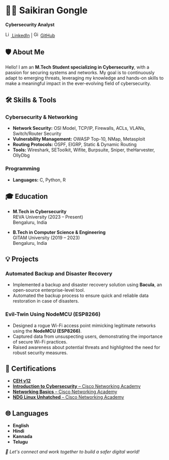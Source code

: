 # 👨‍💻 Saikiran Gongle

**Cybersecurity Analyst**  
  
<a href="https://linkedin.com/in/saikiran-gongle-727751191"><img src="https://t0.gstatic.com/images?q=tbn:ANd9GcRMCA3j2A8hfLl9p5UAU5nd9lvqLlNZvqoU4xOsZ192uH4IYS6X" alt="Linkedin" width="17" height="17"/> </a> [LinkedIn](https://linkedin.com/in/saikiran-gongle-727751191) | <a href="https://github.com/saikirangongle"><img src="https://cdn-icons-png.flaticon.com/512/25/25231.png" alt="Github" width="17" height="17" /></a> [GitHub](https://github.com/saikirangongle)



## 🛡️ About Me

Hello! I am an **M.Tech Student specializing in Cybersecurity**, with a passion for securing systems and networks. My goal is to continuously adapt to emerging threats, leveraging my knowledge and hands-on skills to make a meaningful impact in the ever-evolving field of cybersecurity.



## 🛠️ Skills & Tools

### Cybersecurity & Networking
- **Network Security:** OSI Model, TCP/IP, Firewalls, ACLs, VLANs, Switch/Router Security
- **Vulnerability Management:** OWASP Top-10, NMap, Metasploit  
- **Routing Protocols:** OSPF, EIGRP, Static & Dynamic Routing  
- **Tools:** Wireshark, SEToolkit, Wifite, Burpsuite, Sniper, theHarvester, OllyDbg  

### Programming
- **Languages:** C, Python, R



## 🎓 Education

- **M.Tech in Cybersecurity**  
  REVA University (2023 – Present)  
  Bengaluru, India  

- **B.Tech in Computer Science & Engineering**  
  GITAM University (2019 – 2023)  
  Bengaluru, India  



## 💡 Projects

### **Automated Backup and Disaster Recovery**
- Implemented a backup and disaster recovery solution using **Bacula**, an open-source enterprise-level tool.  
- Automated the backup process to ensure quick and reliable data restoration in case of disasters.

### **Evil-Twin Using NodeMCU (ESP8266)**
- Designed a rogue Wi-Fi access point mimicking legitimate networks using the **NodeMCU (ESP8266)**.  
- Captured data from unsuspecting users, demonstrating the importance of secure Wi-Fi practices.  
- Raised awareness about potential threats and highlighted the need for robust security measures.



## 📜 Certifications
- [**CEH v12**](https://drive.google.com/file/d/1rg9sUEJ0-61euE4SuRFww9vqzX2OPDR7/view?usp=sharing)  
- [**Introduction to Cybersecurity** – Cisco Networking Academy](https://www.credly.com/badges/6d6d830a-1ca9-48f7-9811-e441c1022a2c/print)  
- [**Networking Basics** – Cisco Networking Academy](https://www.credly.com/badges/31c0756d-bc2a-4e91-945a-2629d1cf88be/print)  
- [**NDG Linux Unhatched** – Cisco Networking Academy](https://drive.google.com/file/d/1NZm-aF90TULWmZk67KCoaALkT_B7LrXZ/view)  



## 🌐 Languages
- **English**  
- **Hindi**  
- **Kannada**  
- **Telugu**



_📌 Let's connect and work together to build a safer digital world!_
